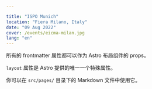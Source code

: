 ```yaml
---

title: "ISPO Munich"
location: "Fiera Milano, Italy"
date: "09 Aug 2022"
cover: /events/eicma-milan.jpg
lang: "en"
---
```

所有的 frontmatter 属性都可以作为 Astro 布局组件的 props。

`layout` 属性是 Astro 提供的唯一一个特殊属性。

你可以在 `src/pages/` 目录下的 Markdown 文件中使用它。
